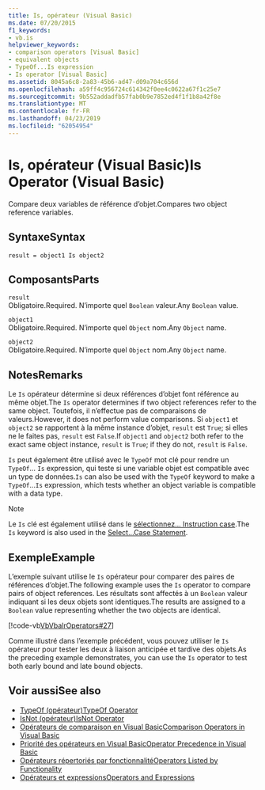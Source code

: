 ```yaml
---
title: Is, opérateur (Visual Basic)
ms.date: 07/20/2015
f1_keywords:
- vb.is
helpviewer_keywords:
- comparison operators [Visual Basic]
- equivalent objects
- TypeOf...Is expression
- Is operator [Visual Basic]
ms.assetid: 8045a6c8-2a83-45b6-ad47-d09a704c656d
ms.openlocfilehash: a59ff4c956724c614342f0ee4c0622a67f1c25e7
ms.sourcegitcommit: 9b552addadfb57fab0b9e7852ed4f1f1b8a42f8e
ms.translationtype: MT
ms.contentlocale: fr-FR
ms.lasthandoff: 04/23/2019
ms.locfileid: "62054954"
---
```

# <a name="is-operator-visual-basic"></a><span data-ttu-id="c3356-102">Is, opérateur (Visual Basic)</span><span class="sxs-lookup"><span data-stu-id="c3356-102">Is Operator (Visual Basic)</span></span>
<span data-ttu-id="c3356-103">Compare deux variables de référence d’objet.</span><span class="sxs-lookup"><span data-stu-id="c3356-103">Compares two object reference variables.</span></span>  
  
## <a name="syntax"></a><span data-ttu-id="c3356-104">Syntaxe</span><span class="sxs-lookup"><span data-stu-id="c3356-104">Syntax</span></span>  
  
```  
result = object1 Is object2  
```  
  
## <a name="parts"></a><span data-ttu-id="c3356-105">Composants</span><span class="sxs-lookup"><span data-stu-id="c3356-105">Parts</span></span>  
 `result`  
 <span data-ttu-id="c3356-106">Obligatoire.</span><span class="sxs-lookup"><span data-stu-id="c3356-106">Required.</span></span> <span data-ttu-id="c3356-107">N’importe quel `Boolean` valeur.</span><span class="sxs-lookup"><span data-stu-id="c3356-107">Any `Boolean` value.</span></span>  
  
 `object1`  
 <span data-ttu-id="c3356-108">Obligatoire.</span><span class="sxs-lookup"><span data-stu-id="c3356-108">Required.</span></span> <span data-ttu-id="c3356-109">N’importe quel `Object` nom.</span><span class="sxs-lookup"><span data-stu-id="c3356-109">Any `Object` name.</span></span>  
  
 `object2`  
 <span data-ttu-id="c3356-110">Obligatoire.</span><span class="sxs-lookup"><span data-stu-id="c3356-110">Required.</span></span> <span data-ttu-id="c3356-111">N’importe quel `Object` nom.</span><span class="sxs-lookup"><span data-stu-id="c3356-111">Any `Object` name.</span></span>  
  
## <a name="remarks"></a><span data-ttu-id="c3356-112">Notes</span><span class="sxs-lookup"><span data-stu-id="c3356-112">Remarks</span></span>  
 <span data-ttu-id="c3356-113">Le `Is` opérateur détermine si deux références d’objet font référence au même objet.</span><span class="sxs-lookup"><span data-stu-id="c3356-113">The `Is` operator determines if two object references refer to the same object.</span></span> <span data-ttu-id="c3356-114">Toutefois, il n’effectue pas de comparaisons de valeurs.</span><span class="sxs-lookup"><span data-stu-id="c3356-114">However, it does not perform value comparisons.</span></span> <span data-ttu-id="c3356-115">Si `object1` et `object2` se rapportent à la même instance d’objet, `result` est `True`; si elles ne le faites pas, `result` est `False`.</span><span class="sxs-lookup"><span data-stu-id="c3356-115">If `object1` and `object2` both refer to the exact same object instance, `result` is `True`; if they do not, `result` is `False`.</span></span>  
  
 <span data-ttu-id="c3356-116">`Is` peut également être utilisé avec le `TypeOf` mot clé pour rendre un `TypeOf`... `Is` expression, qui teste si une variable objet est compatible avec un type de données.</span><span class="sxs-lookup"><span data-stu-id="c3356-116">`Is` can also be used with the `TypeOf` keyword to make a `TypeOf`...`Is` expression, which tests whether an object variable is compatible with a data type.</span></span>  
  
> [!NOTE]
>  <span data-ttu-id="c3356-117">Le `Is` clé est également utilisé dans le [sélectionnez... Instruction case](../../../visual-basic/language-reference/statements/select-case-statement.md).</span><span class="sxs-lookup"><span data-stu-id="c3356-117">The `Is` keyword is also used in the [Select...Case Statement](../../../visual-basic/language-reference/statements/select-case-statement.md).</span></span>  
  
## <a name="example"></a><span data-ttu-id="c3356-118">Exemple</span><span class="sxs-lookup"><span data-stu-id="c3356-118">Example</span></span>  
 <span data-ttu-id="c3356-119">L’exemple suivant utilise le `Is` opérateur pour comparer des paires de références d’objet.</span><span class="sxs-lookup"><span data-stu-id="c3356-119">The following example uses the `Is` operator to compare pairs of object references.</span></span> <span data-ttu-id="c3356-120">Les résultats sont affectés à un `Boolean` valeur indiquant si les deux objets sont identiques.</span><span class="sxs-lookup"><span data-stu-id="c3356-120">The results are assigned to a `Boolean` value representing whether the two objects are identical.</span></span>  
  
 [!code-vb[VbVbalrOperators#27](~/samples/snippets/visualbasic/VS_Snippets_VBCSharp/VbVbalrOperators/VB/Class1.vb#27)]  
  
 <span data-ttu-id="c3356-121">Comme illustré dans l’exemple précédent, vous pouvez utiliser le `Is` opérateur pour tester les deux à liaison anticipée et tardive des objets.</span><span class="sxs-lookup"><span data-stu-id="c3356-121">As the preceding example demonstrates, you can use the `Is` operator to test both early bound and late bound objects.</span></span>  
  
## <a name="see-also"></a><span data-ttu-id="c3356-122">Voir aussi</span><span class="sxs-lookup"><span data-stu-id="c3356-122">See also</span></span>

- [<span data-ttu-id="c3356-123">TypeOf (opérateur)</span><span class="sxs-lookup"><span data-stu-id="c3356-123">TypeOf Operator</span></span>](../../../visual-basic/language-reference/operators/typeof-operator.md)
- [<span data-ttu-id="c3356-124">IsNot (opérateur)</span><span class="sxs-lookup"><span data-stu-id="c3356-124">IsNot Operator</span></span>](../../../visual-basic/language-reference/operators/isnot-operator.md)
- [<span data-ttu-id="c3356-125">Opérateurs de comparaison en Visual Basic</span><span class="sxs-lookup"><span data-stu-id="c3356-125">Comparison Operators in Visual Basic</span></span>](../../../visual-basic/programming-guide/language-features/operators-and-expressions/comparison-operators.md)
- [<span data-ttu-id="c3356-126">Priorité des opérateurs en Visual Basic</span><span class="sxs-lookup"><span data-stu-id="c3356-126">Operator Precedence in Visual Basic</span></span>](../../../visual-basic/language-reference/operators/operator-precedence.md)
- [<span data-ttu-id="c3356-127">Opérateurs répertoriés par fonctionnalité</span><span class="sxs-lookup"><span data-stu-id="c3356-127">Operators Listed by Functionality</span></span>](../../../visual-basic/language-reference/operators/operators-listed-by-functionality.md)
- [<span data-ttu-id="c3356-128">Opérateurs et expressions</span><span class="sxs-lookup"><span data-stu-id="c3356-128">Operators and Expressions</span></span>](../../../visual-basic/programming-guide/language-features/operators-and-expressions/index.md)
